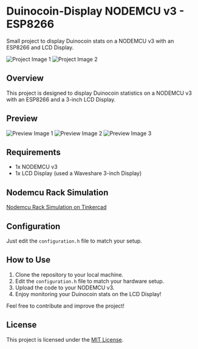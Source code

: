 # Duinocoin-Display NODEMCU v3 - ESP8266

Small project to display Duinocoin stats on a NODEMCU v3 with an ESP8266 and LCD Display.

![Project Image 1](https://i.ibb.co/m4xFvsG/Whats-App-Image-2024-01-10-at-16-36-10.jpg)
![Project Image 2](https://i.ibb.co/1nWrWh5/Whats-App-Image-2024-01-10-at-16-36-16.jpg)

## Overview

This project is designed to display Duinocoin statistics on a NODEMCU v3 with an ESP8266 and a 3-inch LCD Display.

## Preview

![Preview Image 1](https://i.ibb.co/C0nsNZw/067ba100-2171-4d41-89ce-8435056d9a4b.jpg)
![Preview Image 2](https://i.ibb.co/NmNDQ25/9e8faeba-760e-4ab2-8b0f-3fce135c5994.jpg)
![Preview Image 3](https://i.ibb.co/Js5S3gR/962f9211-0b68-4e5b-9cec-57e26698d23e.jpg)

## Requirements

- 1x NODEMCU v3
- 1x LCD Display (used a Waveshare 3-inch Display)

## Nodemcu Rack Simulation

[Nodemcu Rack Simulation on Tinkercad](https://www.tinkercad.com/things/34KfY8Yi3U4-duinocoin-rack)

## Configuration

Just edit the `configuration.h` file to match your setup.

## How to Use

1. Clone the repository to your local machine.
2. Edit the `configuration.h` file to match your hardware setup.
3. Upload the code to your NODEMCU v3.
4. Enjoy monitoring your Duinocoin stats on the LCD Display!

Feel free to contribute and improve the project!

## License

This project is licensed under the [MIT License](LICENSE).

